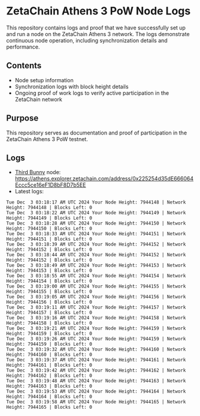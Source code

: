 # ZetaChain Athens 3 PoW Node Logs
This repository contains logs and proof that we have successfully set up and run a node on the ZetaChain Athens 3 network. The logs demonstrate continuous node operation, including synchronization details and performance.

## Contents
- Node setup information
- Synchronization logs with block height details
- Ongoing proof of work logs to verify active participation in the ZetaChain network

## Purpose
This repository serves as documentation and proof of participation in the ZetaChain Athens 3 PoW testnet.

## Logs

- [Third Bunny](https://thirdbunny.xyz/) node: https://athens.explorer.zetachain.com/address/0x225254d35dE666064Eccc5ce16eF1D8bF8D7b5EE
- Latest logs:
```
Tue Dec  3 03:18:17 AM UTC 2024 Your Node Height: 7944148 | Network Height: 7944148 | Blocks Left: 0
Tue Dec  3 03:18:22 AM UTC 2024 Your Node Height: 7944149 | Network Height: 7944149 | Blocks Left: 0
Tue Dec  3 03:18:28 AM UTC 2024 Your Node Height: 7944150 | Network Height: 7944150 | Blocks Left: 0
Tue Dec  3 03:18:33 AM UTC 2024 Your Node Height: 7944151 | Network Height: 7944151 | Blocks Left: 0
Tue Dec  3 03:18:39 AM UTC 2024 Your Node Height: 7944152 | Network Height: 7944152 | Blocks Left: 0
Tue Dec  3 03:18:44 AM UTC 2024 Your Node Height: 7944152 | Network Height: 7944152 | Blocks Left: 0
Tue Dec  3 03:18:49 AM UTC 2024 Your Node Height: 7944153 | Network Height: 7944153 | Blocks Left: 0
Tue Dec  3 03:18:55 AM UTC 2024 Your Node Height: 7944154 | Network Height: 7944154 | Blocks Left: 0
Tue Dec  3 03:19:00 AM UTC 2024 Your Node Height: 7944155 | Network Height: 7944155 | Blocks Left: 0
Tue Dec  3 03:19:05 AM UTC 2024 Your Node Height: 7944156 | Network Height: 7944156 | Blocks Left: 0
Tue Dec  3 03:19:11 AM UTC 2024 Your Node Height: 7944157 | Network Height: 7944157 | Blocks Left: 0
Tue Dec  3 03:19:16 AM UTC 2024 Your Node Height: 7944158 | Network Height: 7944158 | Blocks Left: 0
Tue Dec  3 03:19:21 AM UTC 2024 Your Node Height: 7944159 | Network Height: 7944159 | Blocks Left: 0
Tue Dec  3 03:19:26 AM UTC 2024 Your Node Height: 7944159 | Network Height: 7944159 | Blocks Left: 0
Tue Dec  3 03:19:32 AM UTC 2024 Your Node Height: 7944160 | Network Height: 7944160 | Blocks Left: 0
Tue Dec  3 03:19:37 AM UTC 2024 Your Node Height: 7944161 | Network Height: 7944161 | Blocks Left: 0
Tue Dec  3 03:19:42 AM UTC 2024 Your Node Height: 7944162 | Network Height: 7944162 | Blocks Left: 0
Tue Dec  3 03:19:48 AM UTC 2024 Your Node Height: 7944163 | Network Height: 7944163 | Blocks Left: 0
Tue Dec  3 03:19:53 AM UTC 2024 Your Node Height: 7944164 | Network Height: 7944164 | Blocks Left: 0
Tue Dec  3 03:19:58 AM UTC 2024 Your Node Height: 7944165 | Network Height: 7944165 | Blocks Left: 0
```
